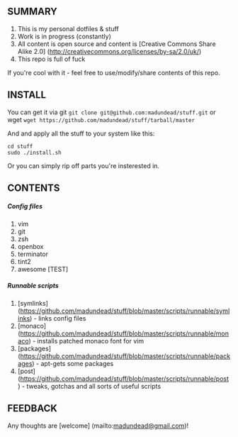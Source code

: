 SUMMARY
-------

1. This is my personal dotfiles & stuff
2. Work is in progress (constantly)
3. All content is open source and content is [Creative Commons Share Alike 2.0] (http://creativecommons.org/licenses/by-sa/2.0/uk/)
4. This repo is full of fuck


If you're cool with it - feel free to use/modify/share contents of this repo.

INSTALL
-------
You can get it via git ```git clone git@github.com:madundead/stuff.git``` or wget ```wget https://github.com/madundead/stuff/tarball/master```

And and apply all the stuff to your system like this:

```
cd stuff
sudo ./install.sh
```

Or you can simply rip off parts you're insterested in.

CONTENTS
--------

##### Config files
1. vim
2. git
3. zsh
4. openbox
5. terminator
6. tint2
7. awesome [TEST]

##### Runnable scripts
1. [symlinks] (https://github.com/madundead/stuff/blob/master/scripts/runnable/symlinks) - links config files
2. [monaco] (https://github.com/madundead/stuff/blob/master/scripts/runnable/monaco) - installs patched monaco font for vim
3. [packages] (https://github.com/madundead/stuff/blob/master/scripts/runnable/packages) - apt-gets some packages
4. [post] (https://github.com/madundead/stuff/blob/master/scripts/runnable/post) - tweaks, gotchas and all sorts of useful scripts

FEEDBACK
--------

Any thoughts are [welcome] (mailto:madundead@gmail.com)!

